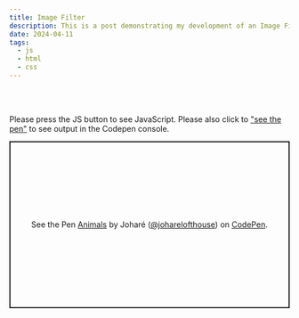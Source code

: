 ```yaml
---
title: Image Filter
description: This is a post demonstrating my development of an Image Filter using HTML, CSS and JS.
date: 2024-04-11
tags: 
  - js
  - html
  - css
---
```

<br>
<br>
<p>Please press the <span class="pink" pinkOpp>JS</span> button to see <span class="pink pinkOpp">JavaScript</span>. Please also click to <a href="https://codepen.io/joharelofthouse/pen/GRLMJrb">"see the pen"</a> to see output in the Codepen console.
<p class="codepen" data-height="300" data-theme-id="dark" data-default-tab="js" data-slug-hash="GRLMJrb" data-user="joharelofthouse" style="height: 300px; box-sizing: border-box; display: flex; align-items: center; justify-content: center; border: 2px solid; margin: 1em 0; padding: 1em;">
  <span>See the Pen <a href="https://codepen.io/joharelofthouse/pen/GRLMJrb">
  Animals</a> by Joharé (<a href="https://codepen.io/joharelofthouse">@joharelofthouse</a>)
  on <a href="https://codepen.io">CodePen</a>.</span>
</p>
<script async src="https://cpwebassets.codepen.io/assets/embed/ei.js"></script>
